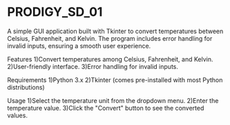 # PRODIGY_SD_01
 A simple GUI application built with Tkinter to convert temperatures between Celsius, Fahrenheit, and Kelvin. The program includes error handling for invalid inputs, ensuring a smooth user experience.

Features
1)Convert temperatures among Celsius, Fahrenheit, and Kelvin.
2)User-friendly interface.
3)Error handling for invalid inputs.

Requirements
1)Python 3.x
2)Tkinter (comes pre-installed with most Python distributions)

Usage
1)Select the temperature unit from the dropdown menu.
2)Enter the temperature value.
3)Click the "Convert" button to see the converted values.
